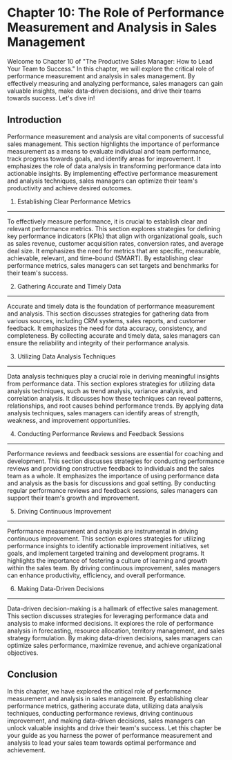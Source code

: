 Chapter 10: The Role of Performance Measurement and Analysis in Sales Management
================================================================================

Welcome to Chapter 10 of "The Productive Sales Manager: How to Lead Your Team to Success." In this chapter, we will explore the critical role of performance measurement and analysis in sales management. By effectively measuring and analyzing performance, sales managers can gain valuable insights, make data-driven decisions, and drive their teams towards success. Let's dive in!

Introduction
------------

Performance measurement and analysis are vital components of successful sales management. This section highlights the importance of performance measurement as a means to evaluate individual and team performance, track progress towards goals, and identify areas for improvement. It emphasizes the role of data analysis in transforming performance data into actionable insights. By implementing effective performance measurement and analysis techniques, sales managers can optimize their team's productivity and achieve desired outcomes.

1. Establishing Clear Performance Metrics
-----------------------------------------

To effectively measure performance, it is crucial to establish clear and relevant performance metrics. This section explores strategies for defining key performance indicators (KPIs) that align with organizational goals, such as sales revenue, customer acquisition rates, conversion rates, and average deal size. It emphasizes the need for metrics that are specific, measurable, achievable, relevant, and time-bound (SMART). By establishing clear performance metrics, sales managers can set targets and benchmarks for their team's success.

2. Gathering Accurate and Timely Data
-------------------------------------

Accurate and timely data is the foundation of performance measurement and analysis. This section discusses strategies for gathering data from various sources, including CRM systems, sales reports, and customer feedback. It emphasizes the need for data accuracy, consistency, and completeness. By collecting accurate and timely data, sales managers can ensure the reliability and integrity of their performance analysis.

3. Utilizing Data Analysis Techniques
-------------------------------------

Data analysis techniques play a crucial role in deriving meaningful insights from performance data. This section explores strategies for utilizing data analysis techniques, such as trend analysis, variance analysis, and correlation analysis. It discusses how these techniques can reveal patterns, relationships, and root causes behind performance trends. By applying data analysis techniques, sales managers can identify areas of strength, weakness, and improvement opportunities.

4. Conducting Performance Reviews and Feedback Sessions
-------------------------------------------------------

Performance reviews and feedback sessions are essential for coaching and development. This section discusses strategies for conducting performance reviews and providing constructive feedback to individuals and the sales team as a whole. It emphasizes the importance of using performance data and analysis as the basis for discussions and goal setting. By conducting regular performance reviews and feedback sessions, sales managers can support their team's growth and improvement.

5. Driving Continuous Improvement
---------------------------------

Performance measurement and analysis are instrumental in driving continuous improvement. This section explores strategies for utilizing performance insights to identify actionable improvement initiatives, set goals, and implement targeted training and development programs. It highlights the importance of fostering a culture of learning and growth within the sales team. By driving continuous improvement, sales managers can enhance productivity, efficiency, and overall performance.

6. Making Data-Driven Decisions
-------------------------------

Data-driven decision-making is a hallmark of effective sales management. This section discusses strategies for leveraging performance data and analysis to make informed decisions. It explores the role of performance analysis in forecasting, resource allocation, territory management, and sales strategy formulation. By making data-driven decisions, sales managers can optimize sales performance, maximize revenue, and achieve organizational objectives.

Conclusion
----------

In this chapter, we have explored the critical role of performance measurement and analysis in sales management. By establishing clear performance metrics, gathering accurate data, utilizing data analysis techniques, conducting performance reviews, driving continuous improvement, and making data-driven decisions, sales managers can unlock valuable insights and drive their team's success. Let this chapter be your guide as you harness the power of performance measurement and analysis to lead your sales team towards optimal performance and achievement.
